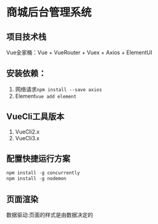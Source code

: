 # 商城后台管理系统

## 项目技术栈
Vue全家桶：Vue + VueRouter + Vuex + Axios + ElementUI

## 安装依赖：
1. 网络请求`npm install --save axios`
2. Element`vue add element`

## VueCli工具版本
1. VueCli2.x
2. VueCli3.x

## 配置快捷运行方案
```js
npm install -g concurrently
npm install -g nodemon
```

## 页面渲染
数据驱动:页面的样式是由数据决定的